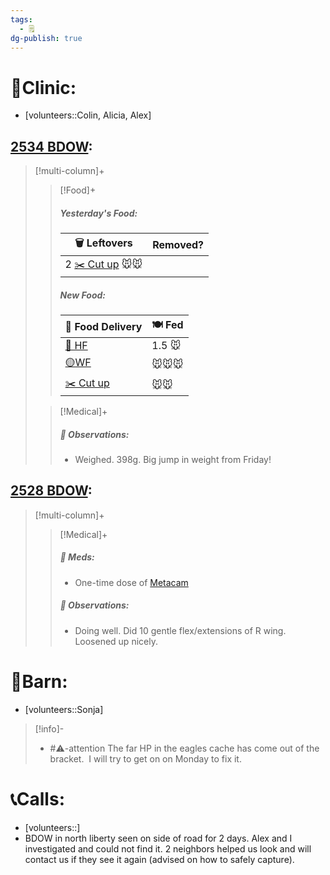 ```yaml
---
tags:
  - 🗒️
dg-publish: true
---
```


# 🏥Clinic:
- [volunteers::Colin, Alicia, Alex]

## [2534 BDOW](../RARE%20Birds/2534%20BDOW.md):
> [!multi-column]+
>
>> [!Food]+
>>##### Yesterday's Food:
>> |🗑️ Leftovers| Removed?
>> |---|---|
>>|2 [✂️ Cut up](../Admin/Codes/Cut%20up.md) 🐭🐭|
>>
>>##### New Food:
>> |🚚 Food Delivery| 🍽️ Fed|
>> |---|---|
>>|[🫱 HF](../Admin/Codes/Handfed.md)|1.5 🐭|
>>|[🟡WF](../Admin/Codes/Whole%20food.md)|🐭🐭🐭|
>>|[✂️ Cut up](../Admin/Codes/Cut%20up.md)|🐭🐭|
>>
>
>> [!Medical]+
>> ##### 🔭 Observations:
>> - Weighed. 398g. Big jump in weight from Friday!

## [2528 BDOW](../RARE%20Birds/2528%20BDOW.md):
> [!multi-column]+
>
>> [!Medical]+
>>##### 💊 Meds:
>> - One-time dose of [Metacam](../Admin/Codes/Medication/Metacam.md)
>>
>> ##### 🔭 Observations:
>> - Doing well. Did 10 gentle flex/extensions of R wing.  Loosened up nicely.

# 🏡Barn:
- [volunteers::Sonja]

> [!info]-
> - #⚠️-attention The far HP in the eagles cache has come out of the bracket.  I will try to get on on Monday to fix it.

# 📞Calls:
- [volunteers::]
- BDOW in north liberty seen on side of road for 2 days. Alex and I investigated and could not find it. 2 neighbors helped us look and will contact us if they see it again (advised on how to safely capture).